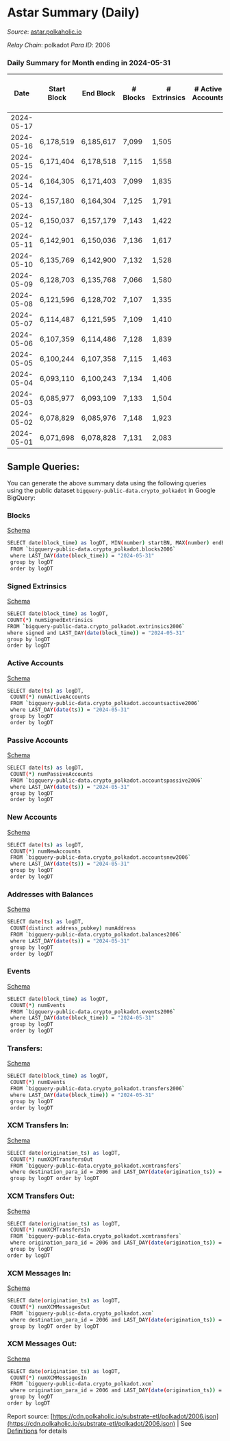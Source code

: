# Astar Summary (Daily)

_Source_: [astar.polkaholic.io](https://astar.polkaholic.io)

*Relay Chain*: polkadot
*Para ID*: 2006



### Daily Summary for Month ending in 2024-05-31


| Date    | Start Block | End Block | # Blocks | # Extrinsics | # Active Accounts | # Passive Accounts | # New Accounts | # Addresses | # Events  | # Transfers ($USD) | # XCM Transfers In ($USD) | # XCM Transfers Out ($USD) | # XCM In | # XCM Out | Issues |
|---------|-------------|-----------|----------|--------------|-------------------|--------------------|----------------|-------------|-----------|--------------------|---------------------------|----------------------------|----------|-----------|--------|
| 2024-05-17 |  |  |  |  |  |  |  |  |  |   |   |   |  |  |  |
| 2024-05-16 | 6,178,519 | 6,185,617 | 7,099 | 1,505 |  |  |  | 795,704 | 81,566 | 9,009 ($2,324,072.94) |   |   |  |  |  |
| 2024-05-15 | 6,171,404 | 6,178,518 | 7,115 | 1,558 |  |  |  | 795,605 | 87,652 | 9,239 ($3,127,332.09) |   |   |  |  |  |
| 2024-05-14 | 6,164,305 | 6,171,403 | 7,099 | 1,835 |  |  |  | 795,503 | 88,509 | 9,475 ($7,548,029.39) |   |   |  |  |  |
| 2024-05-13 | 6,157,180 | 6,164,304 | 7,125 | 1,791 |  |  |  | 795,415 | 92,905 | 9,585 ($4,966,406.45) |   |   |  |  |  |
| 2024-05-12 | 6,150,037 | 6,157,179 | 7,143 | 1,422 |  |  |  | 795,328 | 80,488 | 8,602 ($1,350,021.01) |   |   |  |  |  |
| 2024-05-11 | 6,142,901 | 6,150,036 | 7,136 | 1,617 |  |  |  | 795,210 | 79,162 | 8,663 ($2,336,389.13) |   |   |  |  |  |
| 2024-05-10 | 6,135,769 | 6,142,900 | 7,132 | 1,528 |  |  |  | 795,153 | 80,128 | 8,877 ($2,322,414.15) |   |   |  |  |  |
| 2024-05-09 | 6,128,703 | 6,135,768 | 7,066 | 1,580 |  |  |  | 795,046 | 82,788 | 8,991 ($3,253,444.30) |   |   |  |  |  |
| 2024-05-08 | 6,121,596 | 6,128,702 | 7,107 | 1,335 |  |  |  | 794,964 | 82,604 | 8,839 ($2,232,411.22) |   |   |  |  |  |
| 2024-05-07 | 6,114,487 | 6,121,595 | 7,109 | 1,410 |  |  |  | 794,861 | 83,833 | 8,677 ($1,827,466.15) |   |   |  |  |  |
| 2024-05-06 | 6,107,359 | 6,114,486 | 7,128 | 1,839 |  |  |  | 794,706 | 90,155 | 9,039 ($3,346,021.58) |   |   |  |  |  |
| 2024-05-05 | 6,100,244 | 6,107,358 | 7,115 | 1,463 |  |  |  | 794,584 | 87,805 | 9,112 ($2,266,034.02) |   |   |  |  |  |
| 2024-05-04 | 6,093,110 | 6,100,243 | 7,134 | 1,406 |  |  |  | 794,484 | 84,098 | 8,760 ($1,557,289.34) |   |   |  |  |  |
| 2024-05-03 | 6,085,977 | 6,093,109 | 7,133 | 1,504 |  |  |  | 794,378 | 108,879 | 10,179 ($10,925,290.04) |   |   |  |  |  |
| 2024-05-02 | 6,078,829 | 6,085,976 | 7,148 | 1,923 |  |  |  | 81,009 | 119,393 | 11,335 ($2,943,909.94) |   |   |  |  |  |
| 2024-05-01 | 6,071,698 | 6,078,828 | 7,131 | 2,083 |  |  |  | 793,553 | 153,547 | 13,012 ($11,990,808.29) |   |   |  |  |  |

## Sample Queries:
You can generate the above summary data using the following queries using the public dataset `bigquery-public-data.crypto_polkadot` in Google BigQuery:


### Blocks 

[Schema](https://github.com/colorfulnotion/substrate-etl/blob/main/schema/blocks.json)

```bash
SELECT date(block_time) as logDT, MIN(number) startBN, MAX(number) endBN, COUNT(*) numBlocks 
 FROM `bigquery-public-data.crypto_polkadot.blocks2006`  
 where LAST_DAY(date(block_time)) = "2024-05-31" 
 group by logDT 
 order by logDT
```

### Signed Extrinsics 

[Schema](https://github.com/colorfulnotion/substrate-etl/blob/main/schema/extrinsics.json)

```bash
SELECT date(block_time) as logDT, 
COUNT(*) numSignedExtrinsics 
FROM `bigquery-public-data.crypto_polkadot.extrinsics2006`  
where signed and LAST_DAY(date(block_time)) = "2024-05-31" 
group by logDT 
order by logDT
```

### Active Accounts 

[Schema](https://github.com/colorfulnotion/substrate-etl/blob/main/schema/accountsactive.json)

```bash
SELECT date(ts) as logDT, 
 COUNT(*) numActiveAccounts 
 FROM `bigquery-public-data.crypto_polkadot.accountsactive2006` 
 where LAST_DAY(date(ts)) = "2024-05-31" 
 group by logDT 
 order by logDT
```

### Passive Accounts 

[Schema](https://github.com/colorfulnotion/substrate-etl/blob/main/schema/accountspassive.json)

```bash
SELECT date(ts) as logDT, 
 COUNT(*) numPassiveAccounts 
 FROM `bigquery-public-data.crypto_polkadot.accountspassive2006` 
 where LAST_DAY(date(ts)) = "2024-05-31" 
 group by logDT 
 order by logDT
```

### New Accounts 

[Schema](https://github.com/colorfulnotion/substrate-etl/blob/main/schema/accountsnew.json)

```bash
SELECT date(ts) as logDT, 
 COUNT(*) numNewAccounts 
 FROM `bigquery-public-data.crypto_polkadot.accountsnew2006` 
 where LAST_DAY(date(ts)) = "2024-05-31" 
 group by logDT
 order by logDT
```

### Addresses with Balances 

[Schema](https://github.com/colorfulnotion/substrate-etl/blob/main/schema/balances.json)

```bash
SELECT date(ts) as logDT,
 COUNT(distinct address_pubkey) numAddress 
 FROM `bigquery-public-data.crypto_polkadot.balances2006` 
 where LAST_DAY(date(ts)) = "2024-05-31" 
 group by logDT 
 order by logDT
```

### Events 

[Schema](https://github.com/colorfulnotion/substrate-etl/blob/main/schema/events.json)

```bash
SELECT date(block_time) as logDT, 
 COUNT(*) numEvents 
 FROM `bigquery-public-data.crypto_polkadot.events2006` 
 where LAST_DAY(date(block_time)) = "2024-05-31" 
 group by logDT 
 order by logDT
```

### Transfers:

[Schema](https://github.com/colorfulnotion/substrate-etl/blob/main/schema/transfers.json)

```bash
SELECT date(block_time) as logDT, 
 COUNT(*) numEvents 
 FROM `bigquery-public-data.crypto_polkadot.transfers2006` 
 where LAST_DAY(date(block_time)) = "2024-05-31" 
 group by logDT 
 order by logDT
```

### XCM Transfers In: 

[Schema](https://github.com/colorfulnotion/substrate-etl/blob/main/schema/xcmtransfers.json)

```bash
SELECT date(origination_ts) as logDT, 
 COUNT(*) numXCMTransfersOut 
 FROM `bigquery-public-data.crypto_polkadot.xcmtransfers` 
 where destination_para_id = 2006 and LAST_DAY(date(origination_ts)) = "2024-05-31" 
 group by logDT order by logDT
```

### XCM Transfers Out: 

[Schema](https://github.com/colorfulnotion/substrate-etl/blob/main/schema/xcmtransfers.json)

```bash
SELECT date(origination_ts) as logDT, 
 COUNT(*) numXCMTransfersIn 
 FROM `bigquery-public-data.crypto_polkadot.xcmtransfers` 
 where origination_para_id = 2006 and LAST_DAY(date(origination_ts)) = "2024-05-31" 
 group by logDT 
order by logDT
```

### XCM Messages In: 

[Schema](https://github.com/colorfulnotion/substrate-etl/blob/main/schema/xcm.json)

```bash
SELECT date(origination_ts) as logDT, 
 COUNT(*) numXCMMessagesOut 
 FROM `bigquery-public-data.crypto_polkadot.xcm` 
 where destination_para_id = 2006 and LAST_DAY(date(origination_ts)) = "2024-05-31" 
 group by logDT order by logDT
```

### XCM Messages Out: 

[Schema](https://github.com/colorfulnotion/substrate-etl/blob/main/schema/xcm.json)

```bash
SELECT date(origination_ts) as logDT, 
 COUNT(*) numXCMMessagesIn 
 FROM `bigquery-public-data.crypto_polkadot.xcm` 
 where origination_para_id = 2006 and LAST_DAY(date(origination_ts)) = "2024-05-31" 
 group by logDT 
order by logDT
```


Report source: [https://cdn.polkaholic.io/substrate-etl/polkadot/2006.json](https://cdn.polkaholic.io/substrate-etl/polkadot/2006.json) | See [Definitions](/DEFINITIONS.md) for details
